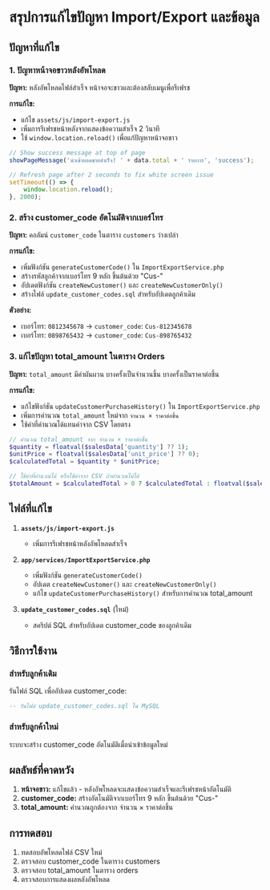 # สรุปการแก้ไขปัญหา Import/Export และข้อมูล

## ปัญหาที่แก้ไข

### 1. ปัญหาหน้าจอขาวหลังอัพโหลด
**ปัญหา:** หลังอัพโหลดไฟล์สำเร็จ หน้าจอจะขาวและต้องสลับเมนูเพื่อรีเฟรช

**การแก้ไข:**
- แก้ไข `assets/js/import-export.js`
- เพิ่มการรีเฟรชหน้าหลังจากแสดงข้อความสำเร็จ 2 วินาที
- ใช้ `window.location.reload()` เพื่อแก้ปัญหาหน้าจอขาว

```javascript
// Show success message at top of page
showPageMessage('นำเข้ายอดขายสำเร็จ! ' + data.total + ' รายการ', 'success');

// Refresh page after 2 seconds to fix white screen issue
setTimeout(() => {
    window.location.reload();
}, 2000);
```

### 2. สร้าง customer_code อัตโนมัติจากเบอร์โทร
**ปัญหา:** คอลัมน์ `customer_code` ในตาราง `customers` ว่างเปล่า

**การแก้ไข:**
- เพิ่มฟังก์ชัน `generateCustomerCode()` ใน `ImportExportService.php`
- สร้างรหัสลูกค้าจากเบอร์โทร 9 หลัก ขึ้นต้นด้วย "Cus-"
- อัปเดตฟังก์ชัน `createNewCustomer()` และ `createNewCustomerOnly()`
- สร้างไฟล์ `update_customer_codes.sql` สำหรับอัปเดตลูกค้าเดิม

**ตัวอย่าง:**
- เบอร์โทร: `0812345678` → `customer_code`: `Cus-812345678`
- เบอร์โทร: `0898765432` → `customer_code`: `Cus-898765432`

### 3. แก้ไขปัญหา total_amount ในตาราง Orders
**ปัญหา:** `total_amount` มีค่าผันผวน บางครั้งเป็นจำนวนชิ้น บางครั้งเป็นราคาต่อชิ้น

**การแก้ไข:**
- แก้ไขฟังก์ชัน `updateCustomerPurchaseHistory()` ใน `ImportExportService.php`
- เพิ่มการคำนวณ `total_amount` ใหม่จาก `จำนวน × ราคาต่อชิ้น`
- ใช้ค่าที่คำนวณได้แทนค่าจาก CSV โดยตรง

```php
// คำนวณ total_amount จาก จำนวน × ราคาต่อชิ้น
$quantity = floatval($salesData['quantity'] ?? 1);
$unitPrice = floatval($salesData['unit_price'] ?? 0);
$calculatedTotal = $quantity * $unitPrice;

// ใช้ค่าที่คำนวณได้ หรือใช้ค่าจาก CSV ถ้าคำนวณไม่ได้
$totalAmount = $calculatedTotal > 0 ? $calculatedTotal : floatval($salesData['total_amount'] ?? 0);
```

## ไฟล์ที่แก้ไข

1. **`assets/js/import-export.js`**
   - เพิ่มการรีเฟรชหน้าหลังอัพโหลดสำเร็จ

2. **`app/services/ImportExportService.php`**
   - เพิ่มฟังก์ชัน `generateCustomerCode()`
   - อัปเดต `createNewCustomer()` และ `createNewCustomerOnly()`
   - แก้ไข `updateCustomerPurchaseHistory()` สำหรับการคำนวณ total_amount

3. **`update_customer_codes.sql`** (ใหม่)
   - สคริปต์ SQL สำหรับอัปเดต customer_code ของลูกค้าเดิม

## วิธีการใช้งาน

### สำหรับลูกค้าเดิม
รันไฟล์ SQL เพื่ออัปเดต customer_code:
```sql
-- รันไฟล์ update_customer_codes.sql ใน MySQL
```

### สำหรับลูกค้าใหม่
ระบบจะสร้าง customer_code อัตโนมัติเมื่อนำเข้าข้อมูลใหม่

## ผลลัพธ์ที่คาดหวัง

1. **หน้าจอขาว:** แก้ไขแล้ว - หลังอัพโหลดจะแสดงข้อความสำเร็จและรีเฟรชหน้าอัตโนมัติ
2. **customer_code:** สร้างอัตโนมัติจากเบอร์โทร 9 หลัก ขึ้นต้นด้วย "Cus-"
3. **total_amount:** คำนวณถูกต้องจาก จำนวน × ราคาต่อชิ้น

## การทดสอบ

1. ทดสอบอัพโหลดไฟล์ CSV ใหม่
2. ตรวจสอบ customer_code ในตาราง customers
3. ตรวจสอบ total_amount ในตาราง orders
4. ตรวจสอบการแสดงผลหลังอัพโหลด
